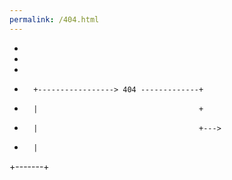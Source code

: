 ```yaml
---
permalink: /404.html
---
```


+
+
+
+       +-----------------> 404 -------------+
+       |                                    +
+       |                                    +--->
+       |
+-------+
